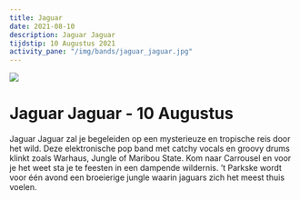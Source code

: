 ```yaml
---
title: Jaguar
date: 2021-08-10
description: Jaguar Jaguar
tijdstip: 10 Augustus 2021
activity_pane: "/img/bands/jaguar_jaguar.jpg"
---
```


<img src="/img/bands/jaguar_jaguar.jpg"/>

# Jaguar Jaguar - 10 Augustus

Jaguar Jaguar zal je begeleiden op een mysterieuze en tropische reis door het wild. Deze elektronische pop band met catchy vocals en groovy drums klinkt zoals Warhaus, Jungle of Maribou State. Kom naar Carrousel en voor je het weet sta je te feesten in een dampende wildernis. ’t Parkske wordt voor één avond een broeierige jungle waarin jaguars zich het meest thuis voelen.

